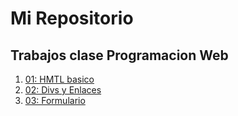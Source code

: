 # Mi Repositorio
Trabajos clase Programacion Web
---
1. [01: HMTL basico](ejercicio1/Index.html)
2. [02: Divs y Enlaces](Ejercio2/Index.html)
3. [03: Formulario](ejercicio3/index.html)
